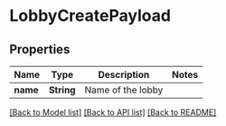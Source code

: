 # LobbyCreatePayload

## Properties

Name | Type | Description | Notes
------------ | ------------- | ------------- | -------------
**name** | **String** | Name of the lobby | 

[[Back to Model list]](../README.md#documentation-for-models) [[Back to API list]](../README.md#documentation-for-api-endpoints) [[Back to README]](../README.md)


